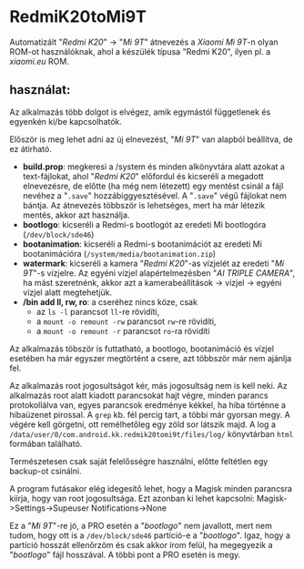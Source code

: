 # RedmiK20toMi9T
Automatizált "*Redmi K20*" -> "*Mi 9T*" átnevezés a *Xiaomi Mi 9T*-n olyan ROM-ot használóknak, ahol a készülék típusa "Redmi K20", ilyen pl. a *xiaomi.eu* ROM.

## használat:
Az alkalmazás több dolgot is elvégez, amik egymástól függetlenek és egyenkén ki/be kapcsolhatók.

Először is meg lehet adni az új elnevezést, "*Mi 9T*" van alapból beállítva,  de ez átírható.
- **build.prop**: megkeresi a /system és minden alkönyvtára alatt azokat a text-fájlokat, ahol "*Redmi K20*" előfordul és kicseréli a megadott elnevezésre, de előtte (ha még nem létezett) egy mentést csinál a fájl nevéhez a "`.save`" hozzábiggyesztésével. A "`.save`" végű fájlokat nem bántja. Az átnevezés többször is lehetséges, mert ha már létezik mentés, akkor azt használja.
- **bootlogo**: kicseréli a Redmi-s bootlogót az eredeti Mi bootlogóra (`/dev/block/sde46`)
- **bootanimation**: kicseréli a Redmi-s bootanimációt az eredeti Mi bootanimációra (`/system/media/bootanimation.zip`)
- **watermark**: kicseréli a kamera "*Redmi K20*"-as vízjelét az eredeti "*Mi 9T*"-s vízjelre. Az egyéni vízjel alapértelmezésben "*AI TRIPLE CAMERA*", ha mást szeretnénk, akkor azt a kamerabeállítások -> vízjel -> egyéni vízjel alatt megtehetjük.
- **/bin add ll, rw, ro**: a cseréhez nincs köze, csak 
  + az `ls -l` parancsot `ll`-re rövidíti,
  + a `mount -o remount -rw` parancsot `rw`-re rövidíti,
  + a `mount -o remount -r` parancsot `ro`-ra rövidíti

Az alkalmazás töbször is futtatható, a bootlogo, bootanimáció és vízjel esetében ha már egyszer megtörtént a csere, azt többször már nem ajánlja fel.

Az alkalmazás root jogosultságot kér, más jogosultság nem is kell neki. Az alkalmazás root alatt kiadott parancsokat hajt végre, minden parancs protokollálva van, egyes parancsok eredménye kékkel, ha hiba történne a hibaüzenet pirossal. A `grep` kb. fél percig tart, a többi már gyorsan megy. A végére kell görgetni, ott remélhetőleg egy zöld sor látszik majd. A log a `/data/user/0/com.android.kk.redmik20tomi9t/files/log/` könyvtárban `html` formában található.

Természetesen csak saját felelősségre használni, előtte feltétlen egy backup-ot csinálni.

A program futásakor elég idegesítő lehet, hogy a Magisk minden parancsra kiírja, hogy van root jogosultsága. Ezt azonban ki lehet kapcsolni: Magisk->Settings->Supeuser Notifications->None

Ez a "*Mi 9T*"-re jó, a PRO esetén a "*bootlogo*" nem javallott, mert nem tudom, hogy ott is a `/dev/block/sde46` partíció-e a "*bootlogo*". Igaz, hogy a partíció hosszát ellenőrzöm és csak akkor írom felül, ha megegyezik a "*bootlogo*" fájl hosszával. A többi pont a PRO esetén is megy.

